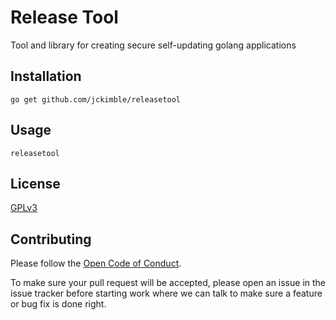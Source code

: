 Release Tool
============

Tool and library for creating secure self-updating golang applications

Installation
------------
```
go get github.com/jckimble/releasetool
```

Usage
-----
```
releasetool
```
License
-------
[GPLv3][gpl3.0]

[gpl3.0]: https://www.gnu.org/licenses/gpl-3.0.txt

Contributing
------------
Please follow the [Open Code of Conduct][code-of-conduct].

[code-of-conduct]: http://todogroup.org/opencodeofconduct

To make sure your pull request will be accepted, please open an issue in the issue tracker before starting work where we can talk to make sure a feature or bug fix is done right.
